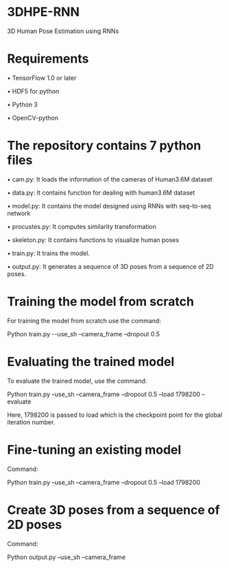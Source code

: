 # 3DHPE-RNN
3D Human Pose Estimation using RNNs



# Requirements

•	TensorFlow 1.0 or later

•	HDF5 for python

•	Python 3

•	OpenCV-python



# The repository contains 7 python files

•	cam.py: It loads the information of the cameras of Human3.6M dataset

•	data.py: It contains function for dealing with human3.6M dataset

•	model.py: It contains the model designed using RNNs with seq-to-seq network

•	procustes.py: It computes similarity transformation

•	skeleton.py: It contains functions to visualize human poses

•	train.py: It trains the model.

•	output.py: It generates a sequence of 3D poses from a sequence of 2D poses.



# Training the model from scratch

For training the model from scratch use the command:

Python train.py --use_sh –camera_frame –dropout 0.5



# Evaluating the trained model

To evaluate the trained model, use the command:

Python train.py –use_sh –camera_frame –dropout 0.5 –load 1798200 –evaluate 

Here, 1798200 is passed to load which is the checkpoint point for the global iteration number.



# Fine-tuning an existing model

Command:

Python train.py –use_sh –camera_frame –dropout 0.5 –load 1798200



# Create 3D poses from a sequence of 2D poses

Command:

Python output.py –use_sh –camera_frame
